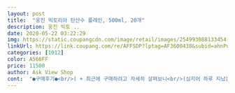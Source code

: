 ```yaml
---
layout: post 
title:  "웅진 빅토리아 탄산수 플레인, 500ml, 20개" 
description: 웅진 빅토 ..
date: 2020-05-22 03:22:29 
img: https://static.coupangcdn.com/image/retail/images/254993088133454-bc644017-865e-4d1f-9219-660ad89e9214.jpg 
linkUrl: https://link.coupang.com/re/AFFSDP?lptag=AF3600438&subid=ahnPublicAsk&pageKey=297630338&itemId=702126471&vendorItemId=70290385789&traceid=V0-113-fa377215d866ef4c 
categories: [1012] 
color: A566FF 
price: 11500 
author: Ask View Shop 
cont:  "●구매후기●<br/>( + 최근에 구매하려고 자세히 살펴보니<br/>(심지어 하루 지났는데도 탄산이 많이 남아있었음ㅇㅇ)<br/>(위에 후기로 남긴 사진의 플레인은 FK입니다.<br/>)<br/> 트레만 마시다가 리뷰도 좋고 가격도 싸서 구입하게 됬습니다.<br/><br/><br/> - 깔라만시 타서 디톡스 다이어트 하는데 500ml라 휴대도 간편하고 대용량은 자꾸 뚜껑을 열고 닫고 하면서  탄산이 다 빠져 나가서 이 사이즈를 선태했습니다.<br/><br/><br/> - 생각보다 탄산도 적당하고 맛도 괜찮습니다.<br/><br/>2019.<br/>02.<br/>15.<br/> 재구매 하면서<br/>FK오케이에프(주), FI(주)상일, FN남양에프엔비(주)... <br/><br/>^ 네병중에 한병이 탄산이 많이 빠져 있었습니다.<br/><br/>^ 뚜껑을 딸때 천천히 돌려 열어야지 확하고 한번에 열면 펑소리와 함께 탄산이 확 날아가는것 같습니다.<br/><br/> 플레인 비우고 다른 걸로 재구매 했는데<br/>◆ 강한 탄산은 자극적이어서 싫다 하시면 비추.<br/><br/>◆ 남양에프엔비  건강한 사람들(주) ◆<br/>◆ 탄산 강한 것 좋아하시는 분들께는 강추!<br/>◆ 탄산 많이 강해요ㅇㅇ<br/>◆ 탄산이 진짜 강해요.<br/><br/><br/><br/>가격도 엄청 저렴하길래 한번 주문해봤어요.<br/><br/>가끔 탄산의 찌리리한 맛이 생각나면 탄산수 마십니다.<br/><br/>그냥저냥... <br/> 보통별로였어요.<br/> 저렴하니까 뭐ㅇㅇ... <br/><br/>그래서 그때부터 탄산수를 구입을 했습니다.<br/> 이 브랜드 저 브랜드 먹어보면서 탄산의 정도를 구별하기 시작하고 맛은 어차피 플레인이니 상관이 없어서 탄산의 정도만 중요하게 생각했습니다.<br/> 처음에는 가격이 제일 저렴한 제품을 구입했습니다.<br/> 다 똑같겠지 하는 생각에요.<br/><br/>그러던 중 장모님께서 해외 여행을 가시면서 깔라만시 원액과 집에 있던 매실청, 홍초 등을 많이 주셨습니다.<br/> 청 담는걸 좋아하셔서 항상 담아주셨죠.<br/> 그걸 탄산수에 타먹어보라고 말씀하시더군요.<br/> 당도 적고 좋은 재료로만 했으니 훨씬 건강에 좋고 맛있을거라고 하더시더군요.<br/><br/>그런데 브랜드를 다르게 구입할수록 탄산의 양이 엄청나게 다르더군요.<br/> 그래서 이제는 가격을 따지지 않고 이것저것 먹어보자고 생각을 했습니다.<br/> 일단 지금까지 먹어본거중에는 웅진 제품이 제일 강함입니다.<br/> 얼음과 섞여도 탄산를 느낄수 있는정도구요.<br/> 먹었다가 하루이틀 보관해도 탄산이 남아 있습니다.<br/><br/>그리고 그것보다 탄산이 강했던 탐사 스파클링,<br/>깔라만시나 레몬 등등 다른 걸 섞어 마시면 될 듯.<br/><br/>끝까지 꽤 강한 탄산을 즐길 수 있었습니다.<br/><br/>다 섞여서 랜덤 같네요.<br/> 흠... <br/>)<br/>다른 제품들은 한번 따면 탄산이 다 사라지고 먼가 섞으면 탄산이 거의 느껴지지 않아서 왜 탄산을 타나 그냥 물을 탈걸이란 생각을 했는데 이 제품은 확실히 맛이 진하게 느껴집니다.<br/> 그래서 와이프와 더 만족하면서 먹을수 있구요.<br/><br/>다음엔 플레인 말고 가향된 걸 마셔봐야겠네요<br/>박스와 뚜껑 부분에 찍힌 유통기한 표시와 함께<br/>빠지기도 하는 건지 어쩐지는 모르겠지만<br/>시기에 따라서 남양에프엔비 쪽이 섞이기도 하고<br/>앞으로도 다른 브랜드도 먹어볼 생각입니다.<br/> 그리고나서 다른브랜드와 비교하는 리뷰를 남겨볼까합니다.<br/> 일단 만족하고 먹고 있는 이 상품도 탄산적지 않구요.<br/> 충분히 느낄수 있는 제품이라 만족합니다.<br/><br/>여닫을 때마다 탄산이 빠지긴 하지만<br/>웅진 빅토리아는 하나 당 용량도 500ml로 큰데<br/>이건 탐사보다 더 강해요!<br/>이제는 어느 것만 FN이 포함되어있고 한 게 아니라<br/>자글자글 바글바글<br/>저는 쿠팡 탐사 제품이 탄산 강해서 좋았는데<br/>저렴하게 강한 탄산을 즐기기에 딱!<br/>제가 이거 한 병을 3시간에 걸쳐서<br/>제조사 표기가 같이 있습니다.<br/><br/>제조사가 남양 쪽이라는 얘기가 있어서 찾아봤습니다.<br/><br/>제조사는 세 군데입니다.<br/><br/>집에서 돌이 다 되어가고 있는 아이를 키우고 있습니다.<br/> 출산 후 계속해서 모유수유를 하고 있기 때문에 아이가 먹는 음식뿐만 아니라 엄마가 먹는 음식 역시 바로 아이에게 갈수 있기 때문에 신경을 쓰고 최대한 좋은 음식들을 먹으려고 계속해서 노력하고 있습니다.<br/><br/>차갑게 해서 딱 처음 열면 탄산 소리가 크게 들려요.<br/><br/>천천히 한 모금씩 마시며 비워봤는데요.<br/><br/>청포도처럼 남양 포함 셋이기도 하고... <br/><br/>출산 전에는 항상 집에서 밥을 해먹고 허기진 배를 달래기 위해서 탄산음료를 먹었었습니다.<br/> 계속해서 구매해서 먹었으니 집에 탄산이 떨어질일이 없었죠.<br/> 그정도로 와이프와 같이 탄산을 좋아했습니다.<br/> 그러다 시작된 고민이 중독되면 큰일인데 다른 방법이 없을까란 생각을 했습니다.<br/><br/>쿠팡 화면, 제품 정보>필수 표기 정보의 내용에는<br/>탄산 빠지지 않았는지 검수를 잘 해야 할듯합니다.<br/><br/>탄산수 본통 하나하나의 라벨엔 셋 다 적혀있고<br/>탄산수 종류에 따라 제조사 세 군데가 랜덤입니다.<br/><br/>탄산이 없다고 치고 그 기본적인 물 맛?은<br/>판단과 선택은 각자의 몫ㅇㅇ<br/>편의점에서 원플원 하는 트ㄹㅂ... <br/><br/>평소에 탄산음료를 많이 먹지 않고<br/>플레인 이외의 것들도 확인해보니<br/>한 군데에서 나오기도 하고 저 중 두 곳인 것도 있고<br/>한 번에 훅 빠지지도 않고 조금씩 빠져서<br/>" 
---
```

